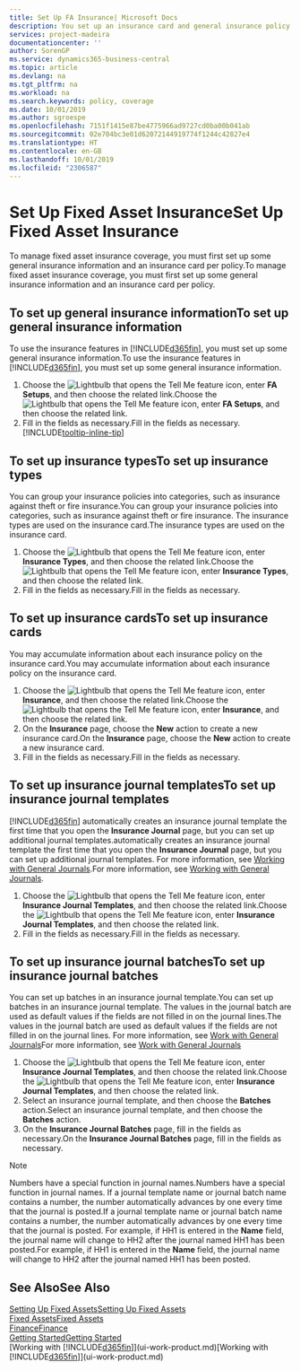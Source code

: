 ```yaml
---
title: Set Up FA Insurance| Microsoft Docs
description: You set up an insurance card and general insurance policy information to manage fixed asset insurance coverage.
services: project-madeira
documentationcenter: ''
author: SorenGP
ms.service: dynamics365-business-central
ms.topic: article
ms.devlang: na
ms.tgt_pltfrm: na
ms.workload: na
ms.search.keywords: policy, coverage
ms.date: 10/01/2019
ms.author: sgroespe
ms.openlocfilehash: 7151f1415e87be4775966ad9727cd0ba00b041ab
ms.sourcegitcommit: 02e704bc3e01d62072144919774f1244c42827e4
ms.translationtype: HT
ms.contentlocale: en-GB
ms.lasthandoff: 10/01/2019
ms.locfileid: "2306587"
---
```

# <a name="set-up-fixed-asset-insurance"></a><span data-ttu-id="21527-103">Set Up Fixed Asset Insurance</span><span class="sxs-lookup"><span data-stu-id="21527-103">Set Up Fixed Asset Insurance</span></span>
<span data-ttu-id="21527-104">To manage fixed asset insurance coverage, you must first set up some general insurance information and an insurance card per policy.</span><span class="sxs-lookup"><span data-stu-id="21527-104">To manage fixed asset insurance coverage, you must first set up some general insurance information and an insurance card per policy.</span></span>

## <a name="to-set-up-general-insurance-information"></a><span data-ttu-id="21527-105">To set up general insurance information</span><span class="sxs-lookup"><span data-stu-id="21527-105">To set up general insurance information</span></span>
<span data-ttu-id="21527-106">To use the insurance features in [!INCLUDE[d365fin](includes/d365fin_md.md)], you must set up some general insurance information.</span><span class="sxs-lookup"><span data-stu-id="21527-106">To use the insurance features in [!INCLUDE[d365fin](includes/d365fin_md.md)], you must set up some general insurance information.</span></span>  

1. <span data-ttu-id="21527-107">Choose the ![Lightbulb that opens the Tell Me feature](media/ui-search/search_small.png "Tell me what you want to do") icon, enter **FA Setups**, and then choose the related link.</span><span class="sxs-lookup"><span data-stu-id="21527-107">Choose the ![Lightbulb that opens the Tell Me feature](media/ui-search/search_small.png "Tell me what you want to do") icon, enter **FA Setups**, and then choose the related link.</span></span>  
2. <span data-ttu-id="21527-108">Fill in the fields as necessary.</span><span class="sxs-lookup"><span data-stu-id="21527-108">Fill in the fields as necessary.</span></span> [!INCLUDE[tooltip-inline-tip](includes/tooltip-inline-tip_md.md)]  

## <a name="to-set-up-insurance-types"></a><span data-ttu-id="21527-109">To set up insurance types</span><span class="sxs-lookup"><span data-stu-id="21527-109">To set up insurance types</span></span>
<span data-ttu-id="21527-110">You can group your insurance policies into categories, such as insurance against theft or fire insurance.</span><span class="sxs-lookup"><span data-stu-id="21527-110">You can group your insurance policies into categories, such as insurance against theft or fire insurance.</span></span> <span data-ttu-id="21527-111">The insurance types are used on the insurance card.</span><span class="sxs-lookup"><span data-stu-id="21527-111">The insurance types are used on the insurance card.</span></span>

1. <span data-ttu-id="21527-112">Choose the ![Lightbulb that opens the Tell Me feature](media/ui-search/search_small.png "Tell me what you want to do") icon, enter **Insurance Types**, and then choose the related link.</span><span class="sxs-lookup"><span data-stu-id="21527-112">Choose the ![Lightbulb that opens the Tell Me feature](media/ui-search/search_small.png "Tell me what you want to do") icon, enter **Insurance Types**, and then choose the related link.</span></span>  
2. <span data-ttu-id="21527-113">Fill in the fields as necessary.</span><span class="sxs-lookup"><span data-stu-id="21527-113">Fill in the fields as necessary.</span></span>

## <a name="to-set-up-insurance-cards"></a><span data-ttu-id="21527-114">To set up insurance cards</span><span class="sxs-lookup"><span data-stu-id="21527-114">To set up insurance cards</span></span>
<span data-ttu-id="21527-115">You may accumulate information about each insurance policy on the insurance card.</span><span class="sxs-lookup"><span data-stu-id="21527-115">You may accumulate information about each insurance policy on the insurance card.</span></span>  

1. <span data-ttu-id="21527-116">Choose the ![Lightbulb that opens the Tell Me feature](media/ui-search/search_small.png "Tell me what you want to do") icon, enter **Insurance**, and then choose the related link.</span><span class="sxs-lookup"><span data-stu-id="21527-116">Choose the ![Lightbulb that opens the Tell Me feature](media/ui-search/search_small.png "Tell me what you want to do") icon, enter **Insurance**, and then choose the related link.</span></span>  
2. <span data-ttu-id="21527-117">On the **Insurance** page, choose the **New** action to create a  new insurance card.</span><span class="sxs-lookup"><span data-stu-id="21527-117">On the **Insurance** page, choose the **New** action to create a  new insurance card.</span></span>  
3. <span data-ttu-id="21527-118">Fill in the fields as necessary.</span><span class="sxs-lookup"><span data-stu-id="21527-118">Fill in the fields as necessary.</span></span>

## <a name="to-set-up-insurance-journal-templates"></a><span data-ttu-id="21527-119">To set up insurance journal templates</span><span class="sxs-lookup"><span data-stu-id="21527-119">To set up insurance journal templates</span></span>
[!INCLUDE[d365fin](includes/d365fin_md.md)] <span data-ttu-id="21527-120">automatically creates an insurance journal template the first time that you open the **Insurance Journal** page, but you can set up additional journal templates.</span><span class="sxs-lookup"><span data-stu-id="21527-120">automatically creates an insurance journal template the first time that you open the **Insurance Journal** page, but you can set up additional journal templates.</span></span> <span data-ttu-id="21527-121">For more information, see [Working with General Journals](ui-work-general-journals.md).</span><span class="sxs-lookup"><span data-stu-id="21527-121">For more information, see [Working with General Journals](ui-work-general-journals.md).</span></span>  

1. <span data-ttu-id="21527-122">Choose the ![Lightbulb that opens the Tell Me feature](media/ui-search/search_small.png "Tell me what you want to do") icon, enter **Insurance Journal Templates**, and then choose the related link.</span><span class="sxs-lookup"><span data-stu-id="21527-122">Choose the ![Lightbulb that opens the Tell Me feature](media/ui-search/search_small.png "Tell me what you want to do") icon, enter **Insurance Journal Templates**, and then choose the related link.</span></span>  
2. <span data-ttu-id="21527-123">Fill in the fields as necessary.</span><span class="sxs-lookup"><span data-stu-id="21527-123">Fill in the fields as necessary.</span></span>

## <a name="to-set-up-insurance-journal-batches"></a><span data-ttu-id="21527-124">To set up insurance journal batches</span><span class="sxs-lookup"><span data-stu-id="21527-124">To set up insurance journal batches</span></span>
<span data-ttu-id="21527-125">You can set up batches in an insurance journal template.</span><span class="sxs-lookup"><span data-stu-id="21527-125">You can set up batches in an insurance journal template.</span></span> <span data-ttu-id="21527-126">The values in the journal batch are used as default values if the fields are not filled in on the journal lines.</span><span class="sxs-lookup"><span data-stu-id="21527-126">The values in the journal batch are used as default values if the fields are not filled in on the journal lines.</span></span> <span data-ttu-id="21527-127">For more information, see [Work with General Journals](ui-work-general-journals.md)</span><span class="sxs-lookup"><span data-stu-id="21527-127">For more information, see [Work with General Journals](ui-work-general-journals.md)</span></span>  

1. <span data-ttu-id="21527-128">Choose the ![Lightbulb that opens the Tell Me feature](media/ui-search/search_small.png "Tell me what you want to do") icon, enter **Insurance Journal Templates**, and then choose the related link.</span><span class="sxs-lookup"><span data-stu-id="21527-128">Choose the ![Lightbulb that opens the Tell Me feature](media/ui-search/search_small.png "Tell me what you want to do") icon, enter **Insurance Journal Templates**, and then choose the related link.</span></span>  
2. <span data-ttu-id="21527-129">Select an insurance journal template, and then choose the **Batches** action.</span><span class="sxs-lookup"><span data-stu-id="21527-129">Select an insurance journal template, and then choose the **Batches** action.</span></span>
3. <span data-ttu-id="21527-130">On the **Insurance Journal Batches** page, fill in the fields as necessary.</span><span class="sxs-lookup"><span data-stu-id="21527-130">On the **Insurance Journal Batches** page, fill in the fields as necessary.</span></span>

> [!NOTE]  
>   <span data-ttu-id="21527-131">Numbers have a special function in journal names.</span><span class="sxs-lookup"><span data-stu-id="21527-131">Numbers have a special function in journal names.</span></span> <span data-ttu-id="21527-132">If a journal template name or journal batch name contains a number, the number automatically advances by one every time that the journal is posted.</span><span class="sxs-lookup"><span data-stu-id="21527-132">If a journal template name or journal batch name contains a number, the number automatically advances by one every time that the journal is posted.</span></span> <span data-ttu-id="21527-133">For example, if HH1 is entered in the **Name** field, the journal name will change to HH2 after the journal named HH1 has been posted.</span><span class="sxs-lookup"><span data-stu-id="21527-133">For example, if HH1 is entered in the **Name** field, the journal name will change to HH2 after the journal named HH1 has been posted.</span></span>

## <a name="see-also"></a><span data-ttu-id="21527-134">See Also</span><span class="sxs-lookup"><span data-stu-id="21527-134">See Also</span></span>
[<span data-ttu-id="21527-135">Setting Up Fixed Assets</span><span class="sxs-lookup"><span data-stu-id="21527-135">Setting Up Fixed Assets</span></span>](fa-setup.md)  
[<span data-ttu-id="21527-136">Fixed Assets</span><span class="sxs-lookup"><span data-stu-id="21527-136">Fixed Assets</span></span>](fa-manage.md)  
[<span data-ttu-id="21527-137">Finance</span><span class="sxs-lookup"><span data-stu-id="21527-137">Finance</span></span>](finance.md)  
[<span data-ttu-id="21527-138">Getting Started</span><span class="sxs-lookup"><span data-stu-id="21527-138">Getting Started</span></span>](product-get-started.md)  
<span data-ttu-id="21527-139">[Working with [!INCLUDE[d365fin](includes/d365fin_md.md)]](ui-work-product.md)</span><span class="sxs-lookup"><span data-stu-id="21527-139">[Working with [!INCLUDE[d365fin](includes/d365fin_md.md)]](ui-work-product.md)</span></span>
